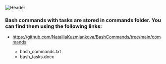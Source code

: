 ![Header](link)

### Bash commands with tasks are stored in commands folder. You can find them using the following links:

* https://github.com/NatalliaKuzmiankova/BashCommands/tree/main/commands
  
  * bash_commands.txt
  * bash_tasks.docx
